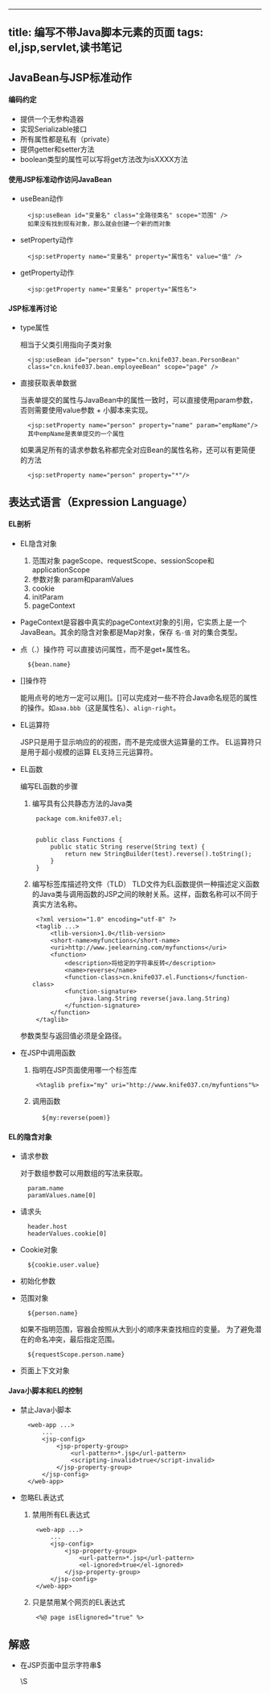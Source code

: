 -----------------------
title: 编写不带Java脚本元素的页面
tags: el,jsp,servlet,读书笔记
-----------------------
## JavaBean与JSP标准动作


#### 编码约定

* 提供一个无参构造器
* 实现Serializable接口
* 所有属性都是私有（private）
* 提供getter和setter方法
* boolean类型的属性可以写将get方法改为isXXXX方法


#### 使用JSP标准动作访问JavaBean
* useBean动作


        <jsp:useBean id="变量名" class="全路径类名" scope="范围" />
        如果没有找到现有对象，那么就会创建一个新的而对象


* setProperty动作


        <jsp:setProperty name="变量名" property="属性名" value="值" />


* getProperty动作


        <jsp:getProperty name="变量名" property="属性名">


#### JSP标准再讨论
* type属性


    相当于父类引用指向子类对象


        <jsp:useBean id="person" type="cn.knife037.bean.PersonBean"
        class="cn.knife037.bean.employeeBean" scope="page" />


* 直接获取表单数据


    当表单提交的属性与JavaBean中的属性一致时，可以直接使用param参数，否则需要使用value参数 + 小脚本来实现。


        <jsp:setProperty name="person" property="name" param="empName"/>
        其中empName是表单提交的一个属性
    如果满足所有的请求参数名称都完全对应Bean的属性名称，还可以有更简便的方法


        <jsp:setProperty name="person" property="*"/>


## 表达式语言（Expression Language）
#### EL剖析
* EL隐含对象


    1. 范围对象 pageScope、requestScope、sessionScope和applicationScope
    2. 参数对象 param和paramValues
    3. cookie
    4. initParam
    5. pageContext




* PageContext是容器中真实的pageContext对象的引用，它实质上是一个JavaBean。其余的隐含对象都是Map对象，保存 `名-值` 对的集合类型。




* 点（.）操作符 
可以直接访问属性，而不是get+属性名。


        ${bean.name}


* []操作符


    能用点号的地方一定可以用[]。[]可以完成对一些不符合Java命名规范的属性的操作。如`aaa.bbb`（这是属性名）、`align-right`。
* EL运算符


    JSP只是用于显示响应的的视图，而不是完成很大运算量的工作。 
    EL运算符只是用于超小规模的运算 
    EL支持三元运算符。
* EL函数 


    编写EL函数的步骤


    1. 编写具有公共静态方法的Java类


            package com.knife037.el;


            public class Functions {
                public static String reserve(String text) {
                    return new StringBuilder(test).reverse().toString();
                }
            }
    2. 编写标签库描述符文件（TLD）
TLD文件为EL函数提供一种描述定义函数的Java类与调用函数的JSP之间的映射关系。这样，函数名称可以不同于真实方法名称。


            <?xml version="1.0" encoding="utf-8" ?>
            <taglib ...>
                <tlib-version>1.0</tlib-version>
                <short-name>myfunctions</short-name>
                <uri>http://www.jeelearning.com/myfunctions</uri>
                <function>
                    <description>将给定的字符串反转</description>
                    <name>reverse</name>
                    <function-class>cn.knife037.el.Functions</function-class>
                    <function-signature>
                        java.lang.String reverse(java.lang.String)
                    </function-signature>
                </function>
            </taglib>
    参数类型与返回值必须是全路径。
* 在JSP中调用函数
    1. 指明在JSP页面使用哪一个标签库


            <%taglib prefix="my" uri="http://www.knife037.cn/myfuntions"%>
    2. 调用函数


            　${my:reverse(poem)}
#### EL的隐含对象
* 请求参数


    对于数组参数可以用数组的写法来获取。


        param.name
        paramValues.name[0]
* 请求头


        header.host
        headerValues.cookie[0]
* Cookie对象


        ${cookie.user.value}
* 初始化参数
* 范围对象


        ${person.name}
    如果不指明范围，容器会按照从大到小的顺序来查找相应的变量。 
    为了避免潜在的命名冲突，最后指定范围。


        ${requestScope.person.name}
* 页面上下文对象
#### Java小脚本和EL的控制
* 禁止Java小脚本


        <web-app ...>
            ...
            <jsp-config>
                <jsp-property-group>
                    <url-pattern>*.jsp</url-pattern>
                    <scripting-invalid>true</script-invalid>
                </jsp-property-group>
            </jsp-config>
        </web-app>
* 忽略EL表达式


    1. 禁用所有EL表达式


            <web-app ...>
                ...
                <jsp-config>
                    <jsp-property-group>
                        <url-pattern>*.jsp</url-pattern>
                        <el-ignored>true</el-ignored>
                    </jsp-property-group>
                </jsp-config>
            </web-app>
    2. 只是禁用某个网页的EL表达式


            <%@ page isElignored="true" %>
## 解惑
* 在JSP页面中显示字符串$


    \S
